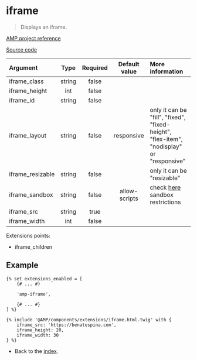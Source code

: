# iframe
>Displays an iframe.

[AMP project reference][1]

[Source code][2]

| Argument            | Type     | Required | Default value | More information                                                                         | 
|:--------------------|:--------:|:--------:|:-------------:|:-----------------------------------------------------------------------------------------|
| iframe_class        | string   | false    |               |                                                                                          |
| iframe_height       | int      | false    |               |                                                                                          |
| iframe_id           | string   | false    |               |                                                                                          |
| iframe_layout       | string   | false    | responsive    | only it can be "fill", "fixed", "fixed-height", "flex-item", "nodisplay" or "responsive" |
| iframe_resizable    | string   | false    |               | only it can be "resizable"                                                               |
| iframe_sandbox      | string   | false    | allow-scripts | check [here][3] sandbox restrictions                                                     |
| iframe_src          | string   | true     |               |                                                                                          |
| iframe_width        | int      | false    |               |                                                                                          |

Extensions points:
* iframe_children

## Example

```twig
{% set extensions_enabled = [
    {# ... #}

    'amp-iframe',

    {# ... #}
] %}

{% include '@AMP/components/extensions/iframe.html.twig' with {
    iframe_src: 'https://benatespina.com',
    iframe_height: 20,
    iframe_width: 30
} %}
```

- Back to the [index](../../index.md).

[1]: https://github.com/ampproject/amphtml/blob/master/extensions/amp-iframe/amp-iframe.md
[2]: https://github.com/benatespina/AMPTwigTheme/blob/master/templates/components/extensions/iframe.html.twig
[3]: https://developer.mozilla.org/en-US/docs/Web/HTML/Element/iframe#attr-sandbox
